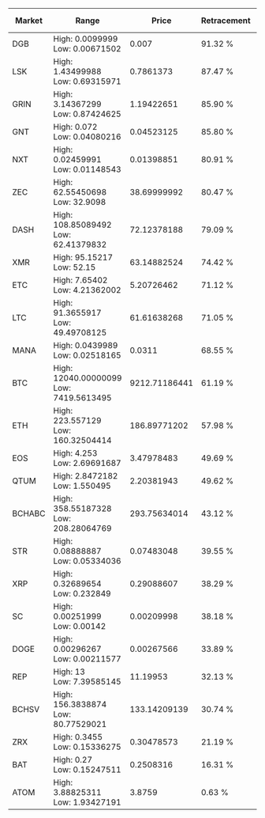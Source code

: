 | Market | Range | Price| Retracement | Doubles to 50% |
| --- | --- | --- | --- | --- |
| DGB | High: 0.0099999<br />Low: 0.00671502 | 0.007 | 91.32 % | 1.19 |
| LSK | High: 1.43499988<br />Low: 0.69315971 | 0.7861373 | 87.47 % | 1.35 |
| GRIN | High: 3.14367299<br />Low: 0.87424625 | 1.19422651 | 85.90 % | 1.68 |
| GNT | High: 0.072<br />Low: 0.04080216 | 0.04523125 | 85.80 % | 1.25 |
| NXT | High: 0.02459991<br />Low: 0.01148543 | 0.01398851 | 80.91 % | 1.29 |
| ZEC | High: 62.55450698<br />Low: 32.9098 | 38.69999992 | 80.47 % | 1.23 |
| DASH | High: 108.85089492<br />Low: 62.41379832 | 72.12378188 | 79.09 % | 1.19 |
| XMR | High: 95.15217<br />Low: 52.15 | 63.14882524 | 74.42 % | 1.17 |
| ETC | High: 7.65402<br />Low: 4.21362002 | 5.20726462 | 71.12 % | 1.14 |
| LTC | High: 91.3655917<br />Low: 49.49708125 | 61.61638268 | 71.05 % | 1.14 |
| MANA | High: 0.0439989<br />Low: 0.02518165 | 0.0311 | 68.55 % | 1.11 |
| BTC | High: 12040.00000099<br />Low: 7419.5613495 | 9212.71186441 | 61.19 % | 1.06 |
| ETH | High: 223.557129<br />Low: 160.32504414 | 186.89771202 | 57.98 % | 1.03 |
| EOS | High: 4.253<br />Low: 2.69691687 | 3.47978483 | 49.69 % | 0.00 |
| QTUM | High: 2.8472182<br />Low: 1.550495 | 2.20381943 | 49.62 % | 0.00 |
| BCHABC | High: 358.55187328<br />Low: 208.28064769 | 293.75634014 | 43.12 % | 0.00 |
| STR | High: 0.08888887<br />Low: 0.05334036 | 0.07483048 | 39.55 % | 0.00 |
| XRP | High: 0.32689654<br />Low: 0.232849 | 0.29088607 | 38.29 % | 0.00 |
| SC | High: 0.00251999<br />Low: 0.00142 | 0.00209998 | 38.18 % | 0.00 |
| DOGE | High: 0.00296267<br />Low: 0.00211577 | 0.00267566 | 33.89 % | 0.00 |
| REP | High: 13<br />Low: 7.39585145 | 11.19953 | 32.13 % | 0.00 |
| BCHSV | High: 156.3838874<br />Low: 80.77529021 | 133.14209139 | 30.74 % | 0.00 |
| ZRX | High: 0.3455<br />Low: 0.15336275 | 0.30478573 | 21.19 % | 0.00 |
| BAT | High: 0.27<br />Low: 0.15247511 | 0.2508316 | 16.31 % | 0.00 |
| ATOM | High: 3.88825311<br />Low: 1.93427191 | 3.8759 | 0.63 % | 0.00 |
